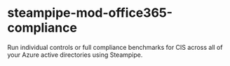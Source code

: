 # steampipe-mod-office365-compliance
Run individual controls or full compliance benchmarks for CIS across all of your Azure active directories using Steampipe.

